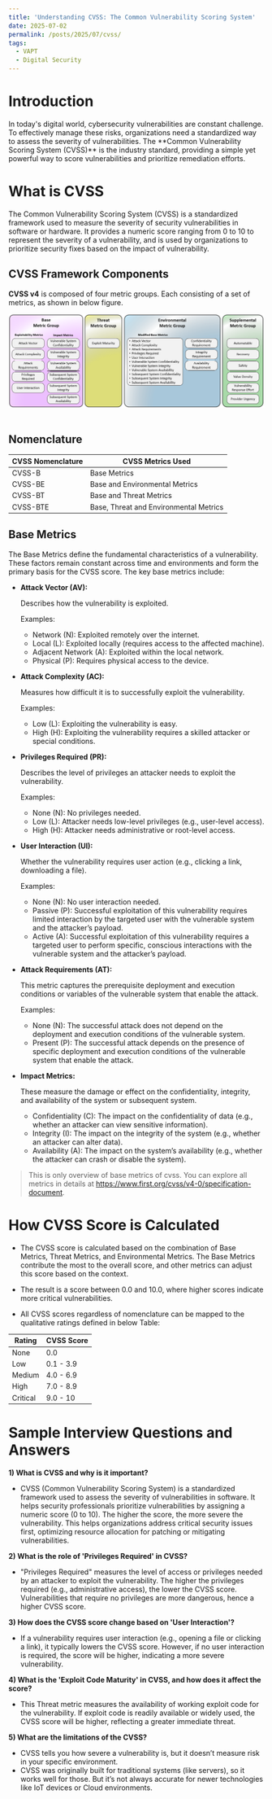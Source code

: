 ```yaml
---
title: 'Understanding CVSS: The Common Vulnerability Scoring System'
date: 2025-07-02
permalink: /posts/2025/07/cvss/
tags:
  - VAPT
  - Digital Security
---
```


# Introduction
<p>In today's digital world, cybersecurity vulnerabilities are constant challenge. To effectively manage these risks, organizations need a standardized
way to assess the severity of vulnerabilities. The **Common Vulnerability Scoring System (CVSS)** is the industry standard, providing a simple yet 
powerful way to score vulnerabilities and prioritize remediation efforts.</p>

# What is CVSS
<p>The Common Vulnerability Scoring System (CVSS) is a standardized framework used to measure the severity of security vulnerabilities in software or hardware. It provides a numeric score ranging from 0 to 10 to represent the severity of a vulnerability, and is used by organizations to prioritize security fixes based on the impact of vulnerability.</p>

## CVSS Framework Components
**CVSS v4** is composed of four metric groups. Each consisting of a set of metrics, as shown in below figure.

<div style="text-align:center"><img src="/images/cvss.png" /></div><br>

## Nomenclature

| CVSS Nomenclature | CVSS Metrics Used |
|-------------------|-------------------|
| CVSS-B            | Base Metrics      |
| CVSS-BE           | Base and Environmental Metrics|
| CVSS-BT           | Base and Threat Metrics |
| CVSS-BTE          | Base, Threat and Environmental Metrics |

## Base Metrics

The Base Metrics define the fundamental characteristics of a vulnerability. These factors remain constant across time and environments and form the primary basis for the CVSS score. The key base metrics include:

- **Attack Vector (AV):**

  Describes how the vulnerability is exploited.

  Examples:

  - Network (N): Exploited remotely over the internet.
  - Local (L): Exploited locally (requires access to the affected machine).
  - Adjacent Network (A): Exploited within the local network.
  - Physical (P): Requires physical access to the device.

- **Attack Complexity (AC):**

  Measures how difficult it is to successfully exploit the vulnerability.

  Examples:

  - Low (L): Exploiting the vulnerability is easy.
  - High (H): Exploiting the vulnerability requires a skilled attacker or special conditions.

- **Privileges Required (PR):**

  Describes the level of privileges an attacker needs to exploit the vulnerability.

  Examples:

  - None (N): No privileges needed.
  - Low (L): Attacker needs low-level privileges (e.g., user-level access).
  - High (H): Attacker needs administrative or root-level access.

- **User Interaction (UI):**

  Whether the vulnerability requires user action (e.g., clicking a link, downloading a file).

  Examples:

  - None (N): No user interaction needed.
  - Passive (P): Successful exploitation of this vulnerability requires limited interaction by the targeted user with the vulnerable system and the attacker’s payload.
  - Active (A): Successful exploitation of this vulnerability requires a targeted user to perform specific, conscious interactions with the vulnerable system and the attacker’s payload.

- **Attack Requirements (AT):**

  This metric captures the prerequisite deployment and execution conditions or variables of the vulnerable system that enable the attack.

  Examples:

  - None (N): The successful attack does not depend on the deployment and execution conditions of the vulnerable system.
  - Present (P): The successful attack depends on the presence of specific deployment and execution conditions of the vulnerable system that enable the attack.

- **Impact Metrics:**

  These measure the damage or effect on the confidentiality, integrity, and availability of the system or subsequent system.

  - Confidentiality (C): The impact on the confidentiality of data (e.g., whether an attacker can view sensitive information).
  - Integrity (I): The impact on the integrity of the system (e.g., whether an attacker can alter data).
  - Availability (A): The impact on the system’s availability (e.g., whether the attacker can crash or disable the system).


> This is only overview of base metrics of cvss. You can explore all metrics in details at https://www.first.org/cvss/v4-0/specification-document. 

# How CVSS Score is Calculated

- The CVSS score is calculated based on the combination of Base Metrics, Threat Metrics, and Environmental Metrics. The Base Metrics contribute the most to the overall score, and other metrics can adjust this score based on the context.

- The result is a score between 0.0 and 10.0, where higher scores indicate more critical vulnerabilities.

- All CVSS scores regardless of nomenclature can be mapped to the qualitative ratings defined in below Table:

| Rating | CVSS Score|
|--------|-----------|
| None   | 0.0       |
| Low    | 0.1 - 3.9 |
| Medium | 4.0 - 6.9 |
| High   | 7.0 - 8.9 |
| Critical | 9.0 - 10 |


# Sample Interview Questions and Answers

**1) What is CVSS and why is it important?**

- CVSS (Common Vulnerability Scoring System) is a standardized framework used to assess the severity of vulnerabilities in software. It helps security professionals prioritize vulnerabilities by assigning a numeric score (0 to 10). The higher the score, the more severe the vulnerability. This helps organizations address critical security issues first, optimizing resource allocation for patching or mitigating vulnerabilities.


**2) What is the role of 'Privileges Required' in CVSS?**

- "Privileges Required" measures the level of access or privileges needed by an attacker to exploit the vulnerability. The higher the privileges required (e.g., administrative access), the lower the CVSS score. Vulnerabilities that require no privileges are more dangerous, hence a higher CVSS score.

**3) How does the CVSS score change based on 'User Interaction'?**

- If a vulnerability requires user interaction (e.g., opening a file or clicking a link), it typically lowers the CVSS score. However, if no user interaction is required, the score will be higher, indicating a more severe vulnerability.

**4) What is the 'Exploit Code Maturity' in CVSS, and how does it affect the score?**

- This Threat metric measures the availability of working exploit code for the vulnerability. If exploit code is readily available or widely used, the CVSS score will be higher, reflecting a greater immediate threat.

**5) What are the limitations of the CVSS?**

- CVSS tells you how severe a vulnerability is, but it doesn’t measure risk in your specific environment.
- CVSS was originally built for traditional systems (like servers), so it works well for those. But it’s not always accurate for newer technologies like IoT devices or Cloud environments.